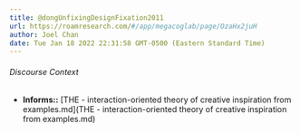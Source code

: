 ```yaml
---
title: @dongUnfixingDesignFixation2011
url: https://roamresearch.com/#/app/megacoglab/page/OzaHx2juH
author: Joel Chan
date: Tue Jan 18 2022 22:31:58 GMT-0500 (Eastern Standard Time)
---
```




###### Discourse Context

- **Informs::** [THE - interaction-oriented theory of creative inspiration from examples.md](THE - interaction-oriented theory of creative inspiration from examples.md)

